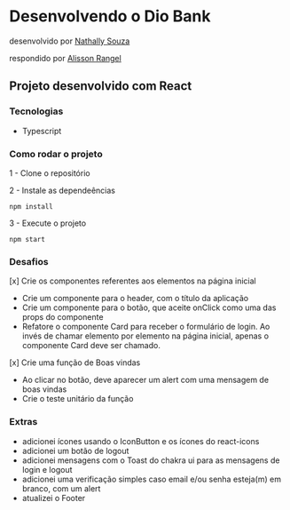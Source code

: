 # Desenvolvendo o Dio Bank
desenvolvido por [Nathally Souza](https://github.com/nathyts)

respondido por [Alisson Rangel](https://github.com/nathyts)

## Projeto desenvolvido com React

### Tecnologias
- Typescript

### Como rodar o projeto

1 - Clone o repositório

2 - Instale as dependeências
    
    npm install

3 - Execute o projeto

    npm start

### Desafios
[x] Crie os componentes referentes aos elementos na página inicial
  - Crie um componente para o header, com o título da aplicação
  - Crie um componente para o botão, que aceite onClick como uma das props do componente
  - Refatore o componente Card para receber o formulário de login. Ao invés de chamar elemento por elemento na página inicial, apenas o componente Card deve ser chamado.

[x] Crie uma função de Boas vindas
  - Ao clicar no botão, deve aparecer um alert com uma mensagem de boas vindas
  - Crie o teste unitário da função

### Extras
 - adicionei ícones usando o IconButton e os ícones do react-icons
 - adicionei um botão de logout
 - adicionei mensagens com o Toast do chakra ui para as mensagens de login e logout
 - adicionei uma verificação simples caso email e/ou senha esteja(m) em branco, com um alert
 - atualizei o Footer